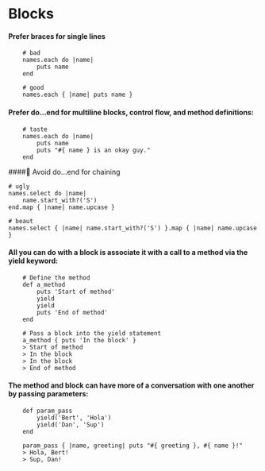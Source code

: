 # Blocks

#### Prefer braces for single lines

		# bad
		names.each do |name|
			puts name
		end
		
		# good
		names.each { |name| puts name }
		
#### Prefer do...end for multiline blocks, control flow, and method definitions:

		# taste
		names.each do |name|
			puts name
			puts "#{ name } is an okay guy."
		end
		
#### Avoid do...end for chaining

	# ugly
	names.select do |name|
		name.start_with?('S')
	end.map { |name| name.upcase }
	
	# beaut
	names.select { |name| name.start_with?('S') }.map { |name| name.upcase }
	
#### All you can do with a block is associate it with a call to a method via the yield keyword:

		# Define the method
		def a_method
			puts 'Start of method'
			yield
			yield
			puts 'End of method'
		end
		
		# Pass a block into the yield statement
		a_method { puts 'In the block' }
		> Start of method
		> In the block
		> In the block
		> End of method
		
#### The method and block can have more of a conversation with one another by passing parameters:

		def param_pass
			yield('Bert', 'Hola')
			yield('Dan', 'Sup')
		end
		
		param_pass { |name, greeting| puts "#{ greeting }, #{ name }!"
		> Hola, Bert!
		> Sup, Dan!	